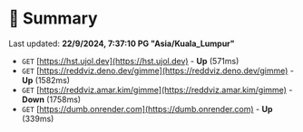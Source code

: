 # 📖 Summary
Last updated: **22/9/2024, 7:37:10 PG "Asia/Kuala_Lumpur"**

- `GET` [https://hst.ujol.dev](https://hst.ujol.dev) - **Up** (571ms)
- `GET` [https://reddviz.deno.dev/gimme](https://reddviz.deno.dev/gimme) - **Up** (1582ms)
- `GET` [https://reddviz.amar.kim/gimme](https://reddviz.amar.kim/gimme) - **Down** (1758ms)
- `GET` [https://dumb.onrender.com](https://dumb.onrender.com) - **Up** (339ms)
